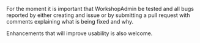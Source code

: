 For the moment it is important that WorkshopAdmin be tested and all bugs reported by either 
creating and issue or by submitting a pull request with comments explaining what is being
fixed and why.

Enhancements that will improve usability is also welcome.